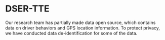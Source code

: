 # DSER-TTE
Our research team has partially made data open source, which contains data on driver behaviors and GPS location information. To protect privacy, we have conducted data de-identification for some of the data.
